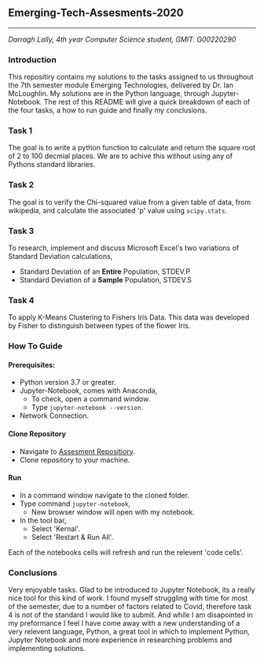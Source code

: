 ## Emerging-Tech-Assesments-2020
***
*Darragh Lally, 4th year Computer Science student, GMIT. G00220290*
### Introduction
This repositiry contains my solutions to the tasks assigned to us throughout the 7th semester module Emerging Technologies, delivered by Dr. Ian McLoughlin. My solutions are in the Python language, through Jupyter-Notebook. The rest of this README will give a quick breakdown of each of the four tasks, a how to run guide and finally my conclusions.  

### Task 1
The goal is to write a python function to calculate and return the square root of 2 to 100 decmial places. We are to achive this without using any of Pythons standard libraries.

### Task 2
The goal is to verify the Chi-squared value from a given table of data, from wikipedia, and calculate the associated 'p' value using `scipy.stats`.

### Task 3
To research, implement and discuss Microsoft Excel's two variations of Standard Deviation calculations, 
* Standard Deviation of an **Entire** Population, STDEV.P
* Standard Deviation of a **Sample** Population, STDEV.S

### Task 4
To apply K-Means Clustering to Fishers Iris Data. This data was developed by Fisher to distinguish between types of the flower Iris.

### How To Guide
#### Prerequisites: 
* Python version 3.7 or greater.
* Jupyter-Notebook, comes with Anaconda,
    * To check, open a command window.
    * Type `jupyter-notebook --version`.
* Network Connection.

#### Clone Repository
* Navigate to [Assesment Repositiory](https://github.com/DarraghLally/Emerging-Tech-Assesments "Darragh's GitHub").
* Clone repository to your machine.

#### Run
* In a command window navigate to the cloned folder.
* Type command `jupyter-notebook`,
    * New browser window will open with my notebook.
* In the tool bar,
    * Select 'Kernal'.
    * Select 'Restart & Run All'.

Each of the notebooks cells will refresh and run the relevent 'code cells'.

### Conclusions
Very enjoyable tasks. Glad to be introduced to Jupyter Notebook, its a really nice tool for this kind of work. I found myself struggling with time for most of the semester, due to a number of factors related to Covid, therefore task 4 is not of the standard I would like to submit. And while I am disapointed in my preformance I feel I have come away with a new understanding of a very relevent language, Python, a great tool in which to implement Python, Jupyter Notebook and more experience in researching problems and implementing solutions. 
